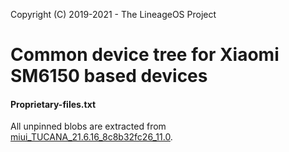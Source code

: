 Copyright (C) 2019-2021 - The LineageOS Project

Common device tree for Xiaomi SM6150 based devices
==============

#### Proprietary-files.txt
All unpinned blobs are extracted from [miui_TUCANA_21.6.16_8c8b32fc26_11.0](https://bigota.d.miui.com/21.6.16/miui_TUCANA_21.6.16_8c8b32fc26_11.0.zip).
